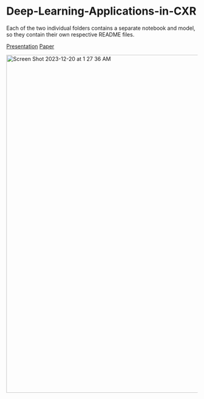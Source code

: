 # Deep-Learning-Applications-in-CXR

Each of the two individual folders contains a separate notebook and model, so they contain their own respective README files.

[Presentation](https://docs.google.com/presentation/d/1jJPLhkTkuXm5OXPhv-ziRzc4vdzwzRk3-tAoQz7Ep4s/edit?usp=sharing)
[Paper](https://docs.google.com/document/d/1SbdvFUH-yldn2oahgIQupwEzSut3j820U3kxEQpQmR4/edit?usp=sharing)

<img width="889" alt="Screen Shot 2023-12-20 at 1 27 36 AM" src="https://github.com/tyleryy/Deep-Learning-Applications-in-CXR/assets/66880934/19019fd0-c235-4d11-ac97-62d7d81de60d">
